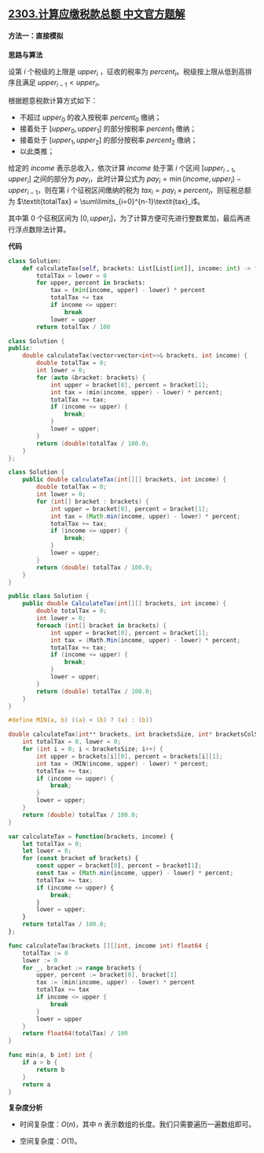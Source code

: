 ## [2303.计算应缴税款总额 中文官方题解](https://leetcode.cn/problems/calculate-amount-paid-in-taxes/solutions/100000/ji-suan-ying-jiao-shui-kuan-zong-e-by-le-jv5s)

#### 方法一：直接模拟

**思路与算法**

设第 $i$ 个税级的上限是 $\textit{upper}_i$ ，征收的税率为 $\textit{percent}_i$。税级按上限从低到高排序且满足 $\textit{upper}_{i-1} < \textit{upper}_i$。

根据题意税款计算方式如下：
+ 不超过 $\textit{upper}_0$ 的收入按税率 $\textit{percent}_0$ 缴纳；
+ 接着处于 $[\textit{upper}_0,\textit{upper}_1]$ 的部分按税率 $\textit{percent}_1$ 缴纳；
+ 接着处于 $[\textit{upper}_1,\textit{upper}_2]$ 的部分按税率 $\textit{percent}_2$ 缴纳；
+ 以此类推；
  
给定的 $\textit{income}$ 表示总收入，依次计算 $\textit{income}$ 处于第 $i$ 个区间 $[\textit{upper}_{i-1},\textit{upper}_i]$ 之间的部分为 $\textit{pay}_i$，此时计算公式为 $\textit{pay}_i = \min(\textit{income},\textit{upper}_i) - \textit{upper}_{i-1}$，则在第 $i$ 个征税区间缴纳的税为 $\textit{tax}_i = \textit{pay}_i \times \textit{percent}_i$，则征税总额为 $\textit{totalTax} = \sum\limits_{i=0}^{n-1}\textit{tax}_i$。

其中第 $0$ 个征税区间为 $[0,\textit{upper}_i]$，为了计算方便可先进行整数累加，最后再进行浮点数除法计算。

**代码**

```Python [sol1-Python3]
class Solution:
    def calculateTax(self, brackets: List[List[int]], income: int) -> float:
        totalTax = lower = 0
        for upper, percent in brackets:
            tax = (min(income, upper) - lower) * percent
            totalTax += tax
            if income <= upper:
                break
            lower = upper
        return totalTax / 100
```

```C++ [sol1-C++]
class Solution {
public:
    double calculateTax(vector<vector<int>>& brackets, int income) {
        double totalTax = 0;
        int lower = 0;
        for (auto &bracket: brackets) {
            int upper = bracket[0], percent = bracket[1];
            int tax = (min(income, upper) - lower) * percent;
            totalTax += tax;
            if (income <= upper) {
                break;
            }
            lower = upper;
        }
        return (double)totalTax / 100.0;
    }
};
```

```Java [sol1-Java]
class Solution {
    public double calculateTax(int[][] brackets, int income) {
        double totalTax = 0;
        int lower = 0;
        for (int[] bracket : brackets) {
            int upper = bracket[0], percent = bracket[1];
            int tax = (Math.min(income, upper) - lower) * percent;
            totalTax += tax;
            if (income <= upper) {
                break;
            }
            lower = upper;
        }
        return (double) totalTax / 100.0;
    }
}
```

```C# [sol1-C#]
public class Solution {
    public double CalculateTax(int[][] brackets, int income) {
        double totalTax = 0;
        int lower = 0;
        foreach (int[] bracket in brackets) {
            int upper = bracket[0], percent = bracket[1];
            int tax = (Math.Min(income, upper) - lower) * percent;
            totalTax += tax;
            if (income <= upper) {
                break;
            }
            lower = upper;
        }
        return (double) totalTax / 100.0;
    }
}
```

```C [sol1-C]
#define MIN(a, b) ((a) < (b) ? (a) : (b))

double calculateTax(int** brackets, int bracketsSize, int* bracketsColSize, int income) {
    int totalTax = 0, lower = 0;
    for (int i = 0; i < bracketsSize; i++) {
        int upper = brackets[i][0], percent = brackets[i][1];
        int tax = (MIN(income, upper) - lower) * percent;
        totalTax += tax;
        if (income <= upper) {
            break;
        }
        lower = upper;
    }
    return (double) totalTax / 100.0;
}
```

```JavaScript [sol1-JavaScript]
var calculateTax = function(brackets, income) {
    let totalTax = 0;
    let lower = 0;
    for (const bracket of brackets) {
        const upper = bracket[0], percent = bracket[1];
        const tax = (Math.min(income, upper) - lower) * percent;
        totalTax += tax;
        if (income <= upper) {
            break;
        }
        lower = upper;
    }
    return totalTax / 100.0;
};
```

```go [sol1-Golang]
func calculateTax(brackets [][]int, income int) float64 {
    totalTax := 0
    lower := 0
    for _, bracket := range brackets {
        upper, percent := bracket[0], bracket[1]
        tax := (min(income, upper) - lower) * percent
        totalTax += tax
        if income <= upper {
            break
        }
        lower = upper
    }
    return float64(totalTax) / 100
}

func min(a, b int) int {
    if a > b {
        return b
    }
    return a
}
```

**复杂度分析**

- 时间复杂度：$O(n)$，其中 $n$ 表示数组的长度。我们只需要遍历一遍数组即可。

- 空间复杂度：$O(1)$。